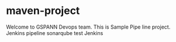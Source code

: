 # maven-project ##

Welcome to GSPANN Devops team.
This is Sample Pipe line project.
Jenkins pipeline sonarqube  test
Jenkins 

